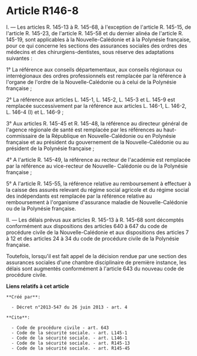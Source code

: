 # Article R146-8

I. ― Les articles R. 145-13 à R. 145-68, à l'exception de l'article R. 145-15, de l'article R. 145-23, de l'article R. 145-58
et du dernier alinéa de l'article R. 145-19, sont applicables à la Nouvelle-Calédonie et à la Polynésie française, pour ce
qui concerne les sections des assurances sociales des ordres des médecins et des chirurgiens-dentistes, sous réserve des
adaptations suivantes : 

1° La référence aux conseils départementaux, aux conseils régionaux ou interrégionaux des ordres professionnels est remplacée
par la référence à l'organe de l'ordre de la Nouvelle-Calédonie ou à celui de la Polynésie française ; 

2° La référence aux articles L. 145-1, L. 145-2, L. 145-3 et L. 145-9 est remplacée successivement par la référence aux
articles L. 146-1, L. 146-2, L. 146-4 (I) et L. 146-9 ; 

3° Aux articles R. 145-45 et R. 145-48, la référence au directeur général de l'agence régionale de santé est remplacée par
les références au haut-commissaire de la République en Nouvelle-Calédonie ou en Polynésie française et au président du
gouvernement de la Nouvelle-Calédonie ou au président de la Polynésie française ; 

4° A l'article R. 145-49, la référence au recteur de l'académie est remplacée par la référence au vice-recteur de Nouvelle-
Calédonie ou de la Polynésie française ; 

5° A l'article R. 145-55, la référence relative au remboursement à effectuer à la caisse des assurés relevant du régime
social agricole et du régime social des indépendants est remplacée par la référence relative au remboursement à l'organisme
d'assurance maladie de Nouvelle-Calédonie ou de la Polynésie française. 

II. ― Les délais prévus aux articles R. 145-13 à R. 145-68 sont décomptés conformément aux dispositions des articles 640 à
647 du code de procédure civile de la Nouvelle-Calédonie et aux dispositions des articles 7 à 12 et des articles 24 à 34 du
code de procédure civile de la Polynésie française. 

Toutefois, lorsqu'il est fait appel de la décision rendue par une section des assurances sociales d'une chambre disciplinaire
de première instance, les délais sont augmentés conformément à l'article 643 du nouveau code de procédure civile.

**Liens relatifs à cet article**

	**Créé par**:

	  - Décret n°2013-547 du 26 juin 2013 - art. 4

	**Cite**:

	  - Code de procédure civile - art. 643
	  - Code de la sécurité sociale. - art. L145-1
	  - Code de la sécurité sociale. - art. L146-1
	  - Code de la sécurité sociale. - art. R145-13
	  - Code de la sécurité sociale. - art. R145-45
